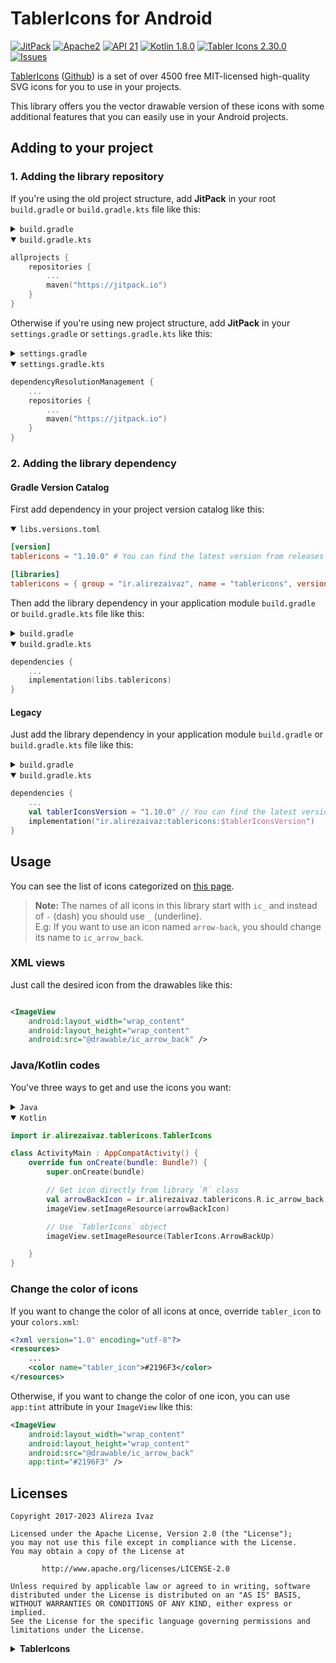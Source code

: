 # TablerIcons for Android

[![JitPack](https://jitpack.io/v/ir.alirezaivaz/tablericons.svg)](https://jitpack.io/#ir.alirezaivaz/tablericons)
[![Apache2](http://img.shields.io/badge/License-APACHE2-blue.svg)](https://www.apache.org/licenses/LICENSE-2.0.html)
[![API 21](https://img.shields.io/badge/Min%20API-21-brightgreen)](https://developer.android.com/about/versions/lollipop)
[![Kotlin 1.8.0](https://img.shields.io/badge/Kotlin-1.8.0-blueviolet)](https://kotlinlang.org)
[![Tabler Icons 2.30.0](https://img.shields.io/badge/TablerIcons-2.30.0-blue)](https://github.com/tabler/tabler-icons)
[![Issues](https://img.shields.io/github/issues/AlirezaIvaz/TablerIcons)](https://github.com/AlirezaIvaz/TablerIcons/issues)

[TablerIcons](https://tabler-icons.io) ([Github](https://github.com/tabler/tabler-icons)) is a set
of over 4500 free MIT-licensed high-quality SVG
icons for you to use in your projects.

This library offers you the vector drawable version of these icons with some additional features
that you can easily use in your Android projects.

## Adding to your project

### 1. Adding the library repository

If you're using the old project structure, add **JitPack** in your root `build.gradle` or `build.gradle.kts` file like this:

<details>
<summary><code>build.gradle</code></summary>

```groovy
allprojects {
    repositories {
        ...
        maven {
            url 'https://jitpack.io'
        }
    }
}
```

</details>

<details open>
<summary><code>build.gradle.kts</code></summary>

```kotlin
allprojects {
    repositories {
        ...
        maven("https://jitpack.io")
    }
}
```

</details>

Otherwise if you're using new project structure, add **JitPack** in your `settings.gradle` or `settings.gradle.kts` like this:

<details>
<summary><code>settings.gradle</code></summary>

```groovy
dependencyResolutionManagement {
    ...
    repositories {
        ...
        maven {
            url 'https://jitpack.io'
        }
    }
}
```

</details>

<details open>
<summary><code>settings.gradle.kts</code></summary>

```kotlin
dependencyResolutionManagement {
    ...
    repositories {
        ...
        maven("https://jitpack.io")
    }
}
```

</details>

### 2. Adding the library dependency

#### Gradle Version Catalog

First add dependency in your project version catalog like this:

<details open>
<summary><code>libs.versions.toml</code></summary>
    
```toml
[version]
tablericons = "1.10.0" # You can find the latest version from releases page

[libraries]
tablericons = { group = "ir.alirezaivaz", name = "tablericons", version.ref = "tablericons" }
```

</details>

Then add the library dependency in your application module `build.gradle` or `build.gradle.kts` file like this:

<details>
<summary><code>build.gradle</code></summary>

```groovy
dependencies {
    ...
    implementation libs.tablericons
}
```

</details>

<details open>
<summary><code>build.gradle.kts</code></summary>

```kotlin
dependencies {
    ...
    implementation(libs.tablericons)
}
```

</details>

#### Legacy

Just add the library dependency in your application module `build.gradle` or `build.gradle.kts` file like this:

<details>
<summary><code>build.gradle</code></summary>

```groovy
dependencies {
    ...
    def tablerIconsVersion = "1.10.0" // You can find the latest version from releases page
    implementation "ir.alirezaivaz:tablericons:$tablerIconsVersion"
}
```

</details>

<details open>
<summary><code>build.gradle.kts</code></summary>

```kotlin
dependencies {
    ...
    val tablerIconsVersion = "1.10.0" // You can find the latest version from releases page
    implementation("ir.alirezaivaz:tablericons:$tablerIconsVersion")
}
```

</details>

## Usage

You can see the list of icons categorized on [this page](https://tabler-icons.io).

> **Note:** The names of all icons in this library start with `ic_` and instead of `-` (dash) you
> should use `_` (underline).<br>
> E.g: If you want to use an icon named `arrow-back`, you should change its name to `ic_arrow_back`.

### XML views

Just call the desired icon from the drawables like this:

```xml

<ImageView
    android:layout_width="wrap_content"
    android:layout_height="wrap_content"
    android:src="@drawable/ic_arrow_back" />
```

### Java/Kotlin codes

You've three ways to get and use the icons you want:

<details>
<summary><code>Java</code></summary>

```java
import ir.alirezaivaz.tablericons.TablerIcons;

public class ActivityMain extends AppCompatActivity {

    @Override
    void onCreate(Bundle bundle) {
        super.onCreate(bundle);

        // Get icon directly from library `R` class
        int arrowBackIcon = ir.alirezaivaz.tablericons.R.ic_arrow_back;
        imageView.setImageResource(arrowBackIcon);

        // Use `TablerIcons` object
        imageView.setImageResource(TablerIcons.ArrowBackUp);

    }

}
```

</details>

<details open>
<summary><code>Kotlin</code></summary>

```kotlin
import ir.alirezaivaz.tablericons.TablerIcons

class ActivityMain : AppCompatActivity() {
    override fun onCreate(bundle: Bundle?) {
        super.onCreate(bundle)

        // Get icon directly from library `R` class
        val arrowBackIcon = ir.alirezaivaz.tablericons.R.ic_arrow_back
        imageView.setImageResource(arrowBackIcon)

        // Use `TablerIcons` object
        imageView.setImageResource(TablerIcons.ArrowBackUp)

    }
}
```

</details>

### Change the color of icons

If you want to change the color of all icons at once, override `tabler_icon` to your `colors.xml`:

```xml
<?xml version="1.0" encoding="utf-8"?>
<resources>
    ...
    <color name="tabler_icon">#2196F3</color>
</resources>
```

Otherwise, if you want to change the color of one icon, you can use `app:tint` attribute in
your `ImageView` like this:

```xml
<ImageView
    android:layout_width="wrap_content"
    android:layout_height="wrap_content"
    android:src="@drawable/ic_arrow_back"
    app:tint="#2196F3" />
```

## Licenses

```
Copyright 2017-2023 Alireza Ivaz

Licensed under the Apache License, Version 2.0 (the "License");
you may not use this file except in compliance with the License.
You may obtain a copy of the License at

       http://www.apache.org/licenses/LICENSE-2.0

Unless required by applicable law or agreed to in writing, software
distributed under the License is distributed on an "AS IS" BASIS,
WITHOUT WARRANTIES OR CONDITIONS OF ANY KIND, either express or implied.
See the License for the specific language governing permissions and
limitations under the License.
```

<details>
<summary><b>TablerIcons</b></summary>

```
MIT License

Copyright (c) 2020-2023 Paweł Kuna

Permission is hereby granted, free of charge, to any person obtaining a copy
of this software and associated documentation files (the "Software"), to deal
in the Software without restriction, including without limitation the rights
to use, copy, modify, merge, publish, distribute, sublicense, and/or sell
copies of the Software, and to permit persons to whom the Software is
furnished to do so, subject to the following conditions:

The above copyright notice and this permission notice shall be included in all
copies or substantial portions of the Software.

THE SOFTWARE IS PROVIDED "AS IS", WITHOUT WARRANTY OF ANY KIND, EXPRESS OR
IMPLIED, INCLUDING BUT NOT LIMITED TO THE WARRANTIES OF MERCHANTABILITY,
FITNESS FOR A PARTICULAR PURPOSE AND NONINFRINGEMENT. IN NO EVENT SHALL THE
AUTHORS OR COPYRIGHT HOLDERS BE LIABLE FOR ANY CLAIM, DAMAGES OR OTHER
LIABILITY, WHETHER IN AN ACTION OF CONTRACT, TORT OR OTHERWISE, ARISING FROM,
OUT OF OR IN CONNECTION WITH THE SOFTWARE OR THE USE OR OTHER DEALINGS IN THE
SOFTWARE.
```

</details>
